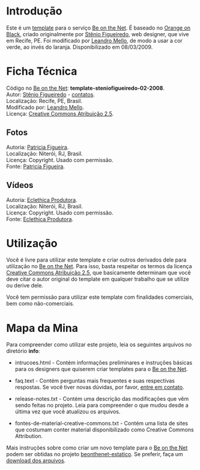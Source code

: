 # Introdução

Este é um [template][0] para o serviço [Be on the Net][]. É baseado no [Orange on Black][o], criado originalmente por [Stênio Figueiredo][1], web designer, que vive em Recife, PE. Foi modificado por [Leandro Mello][lm], de modo a usar a cor verde, ao invés do laranja. Disponibilizado em 08/03/2009.

# Ficha Técnica

Código no [Be on the Net][]: **template-steniofigueiredo-02-2008**.  
Autor: [Stênio Figueiredo][1] - [contatos][2].  
Localização: Recife, PE, Brasil.  
Modificado por: [Leandro Mello][lm].  
Licença: [Creative Commons Atribuição 2.5][cc].  

## Fotos

Autoria: [Patricia Figueira][p].  
Localização: Niterói, RJ, Brasil.  
Licença: Copyright. Usado com permissão.  
Fonte: [Patricia Figueira][p].  

## Vídeos

Autoria: [Eclethica Produtora][e].  
Localização: Niterói, RJ, Brasil.  
Licença: Copyright. Usado com permissão.  
Fonte: [Eclethica Produtora][e].

# Utilização

Você é livre para utilizar este template e criar outros derivados dele para utilização no [Be on the Net][]. Para isso, basta respeitar os termos da licença [Creative Commons Atribuição 2.5][cc], que basicamente determinam que você deve citar o autor original do template em qualquer trabalho que se utilize ou derive dele. 

Você tem permissão para utilizar este template com finalidades comerciais, bem como não-comerciais. 

# Mapa da Mina

Para compreender como utilizar este projeto, leia os seguintes arquivos no diretório **info**:

* intrucoes.html - Contém informações preliminares e instruções básicas para os designers que quiserem criar templates para o [Be on the Net][10].

* faq.text - Contém perguntas mais frequentes e suas respectivas respostas. Se você tiver novas dúvidas, por favor, [entre em contato][20].

* release-notes.txt - Contém uma descrição das modificações que vêm sendo feitas no projeto. Leia para compreender o que mudou desde a última vez que você atualizou os arquivos.

* fontes-de-material-creative-commons.txt - Contém uma lista de sites que costumam conter material disponibilizado como Creative Commons Attribution. 

Mais instruções sobre como criar um novo template para o [Be on the Net][] podem ser obtidas no projeto [beonthenet-estatico][be]. Se preferir, faça um [download dos arquivos][d].

[Be on the Net]: http://beonthe.net "Be on the Net"
[Improve It]: http://improveit.com.br "Improve It"
[cc]: http://creativecommons.org/licenses/by/2.5/br/ "Creative Commons Atribuição 2.5"
[p]:  http://www.patriciafigueira.com.br "Patricia Figueira"
[e]:  http://www.eclethicaprodutora.com.br "Eclethica Produtora"
[be]: http://github.com/viniciusteles/beonthenet-estatico/tree/master
[d]: http://github.com/viniciusteles/beonthenet-estatico/zipball/master
[lm]: http://www.improveit.com.br/empresa/leandro

[o]: http://beonthe.net/galerias/templates/galeria/72157610768205333/1
[0]: http://beonthe.net/galerias/templates/galeria/72157614980337274/1
[1]: http://steniomelo.com
[2]: http://steniomelo.com/contato

[10]:    http://beonthe.net
[20]:    http://www.improveit.com.br/br/contato
[30]:    http://www.improveit.com.br